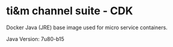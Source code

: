 # ti&m channel suite - CDK

Docker Java (JRE) base image used for micro service containers.

Java Version: 7u80-b15

